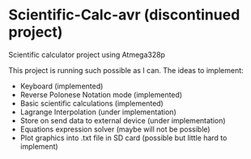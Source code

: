 # Scientific-Calc-avr (discontinued project)
Scientific calculator project using Atmega328p

This project is running such possible as I can. 
The ideas to implement:
* Keyboard (implemented)
* Reverse Polonese Notation mode (implemented)
* Basic scientific calculations (implemented)
* Lagrange Interpolation (under implementation)
* Store on send data to external device (under implementation)
* Equations expression solver (maybe will not be possible)
* Plot graphics into .txt file in SD card (possible but little hard to implement)
